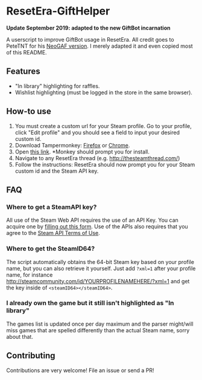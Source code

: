 # ResetEra-GiftHelper

**Update September 2019: adapted to the new GiftBot incarnation**

A userscript to improve GiftBot usage in ResetEra. All credit goes to PeteTNT for his [NeoGAF version](https://github.com/petetnt/neogaf-monkeybot). I merely adapted it and even copied most of this README.

## Features
- "In library" highlighting for raffles.
- Wishlist highlighting (must be logged in the store in the same browser).

## How-to use
1. You must create a custom url for your Steam profile. Go to your profile, click "Edit profile" and you should see a field to input your desired custom id.
2. Download Tampermonkey: [Firefox](https://addons.mozilla.org/en-US/firefox/addon/tampermonkey/) or [Chrome](https://chrome.google.com/webstore/detail/tampermonkey/dhdgffkkebhmkfjojejmpbldmpobfkfo?hl=en).
3. Open [this link](https://github.com/fcostantini/resetera-gifthelper/raw/master/resetera-gifthelper.user.js). *Monkey should prompt you for install.
4. Navigate to any ResetEra thread (e.g. http://thesteamthread.com/)
5. Follow the instructions: ResetEra should now prompt you for your Steam custom id and the Steam API key.

## FAQ
### Where to get a SteamAPI key?
All use of the Steam Web API requires the use of an API Key. You can acquire one by [filling out this form](http://steamcommunity.com/dev/apikey). Use of the APIs also requires that you agree to the [Steam API Terms of Use](http://steamcommunity.com/dev/apiterms).

### Where to get the SteamID64?
The script automatically obtains the 64-bit Steam key based on your profile name, but you can also retrieve it yourself. Just add `?xml=1` after your profile name, for instance http://steamcommunity.com/id/YOURPROFILENAMEHERE/?xml=1 and get the key inside of `<steamID64></steamID64>`.

### I already own the game but it still isn't highlighted as "In library"
The games list is updated once per day maximum and the parser might/will miss games that are spelled differently than the actual Steam name, sorry about that.

## Contributing
Contributions are very welcome! File an issue or send a PR!
